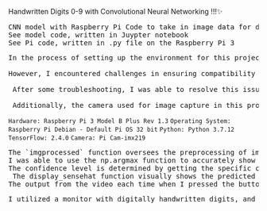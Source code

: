 Handwritten Digits 0-9 with Convolutional Neural Networking !!!✨
<pre>CNN model with Raspberry Pi Code to take in image data for digits 0-9
See model code, written in Juypter notebook
See Pi code, written in .py file on the Raspberry Pi 3
</pre>
<pre>
In the process of setting up the environment for this project, I chose to use a Raspberry Pi 3 Model B Plus Rev 1.3 as the hardware platform, running the default Raspberry Pi OS based on Debian. Python 3.7.12 was selected as the programming language, and TensorFlow 2.4.0 was installed as the deep learning framework. <br />
However, I encountered challenges in ensuring compatibility between Python, TensorFlow, and the Raspberry Pi model. Specifically, I faced issues when trying to obtain the correct versions for TensorFlow and Python. Despite my efforts to install the appropriate versions and confirming compatibility with my 32-bit OS, I persistently encountered the error "No module named 'tensorflow'." <br />
 After some troubleshooting, I was able to resolve this issue by opting to reinstall the entire environment. This corrective step has proven effective, and I was able to continue with the project. <br />
 Additionally, the camera used for image capture in this project is the Pi Camera with the imx219 sensor, providing the necessary imaging capabilities despite the initial setup issues I encountered.I also had to make sure my 1.19.5 numpy version was compatible with my tensorflow.
</pre>
`Hardware: Raspberry Pi 3 Model B Plus Rev 1.3`
`Operating System: Raspberry Pi Debian - Default Pi OS 32 bit`
`Python: Python 3.7.12`
`TensorFlow: 2.4.0`
`Camera: Pi Cam-imx219`
<pre>
The `imgprocessed` function oversees the preprocessing of images, predicts the digit, and presents the outcome along with confidence and processing time. 
I was able to use the np.argmax function to accurately show the predicted digit's accuracy. Through the application of np.argmax on the prediction array, the script chooses the index associated with the highest confidence or probability. This index directly corresponds to the digit that the model predicts with the greatest certainty. 
The confidence level is determined by getting the specific confidence value linked to the predicted digit from the prediction array. In my code, after making predictions using the model.predict method, the outcomes are stored in the variable predic. The confidence level for the predicted digit is then used by indexing into the array using predic[0][pred_val].
 The display_sensehat function visually shows the predicted digit on the sense hat. A continuous video capture loop allows me to start predictions by pressing 'c' and stop the program with 'q'. 
The output from the video each time when I pressed the button looked like the following image. 
</pre>
<pre>
I utilized a monitor with digitally handwritten digits, and my demo can be found at this link: https://www.youtube.com/watch?v=7rFuzUy9Gkg&ab_channel=MichaelaCrego
</pre>
